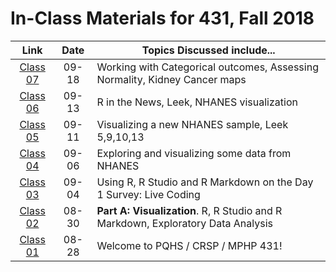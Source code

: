 # In-Class Materials for 431, Fall 2018

Link | Date | Topics Discussed include...
:----------: | :----------: | ------------------------------------------------------------------------------
[Class 07](https://github.com/THOMASELOVE/431-2018/tree/master/slides/class07) | 09-18 | Working with Categorical outcomes, Assessing Normality, Kidney Cancer maps
[Class 06](https://github.com/THOMASELOVE/431-2018/tree/master/slides/class06) | 09-13 | R in the News, Leek, NHANES visualization
[Class 05](https://github.com/THOMASELOVE/431-2018/tree/master/slides/class05) | 09-11 | Visualizing a new NHANES sample, Leek 5,9,10,13
[Class 04](https://github.com/THOMASELOVE/431-2018/tree/master/slides/class04) | 09-06 | Exploring and visualizing some data from NHANES
[Class 03](https://github.com/THOMASELOVE/431-2018/tree/master/slides/class03) | 09-04 | Using R, R Studio and R Markdown on the Day 1 Survey: Live Coding
[Class 02](https://github.com/THOMASELOVE/431-2018/tree/master/slides/class02) | 08-30 | **Part A: Visualization**. R, R Studio and R Markdown, Exploratory Data Analysis
[Class 01](https://github.com/THOMASELOVE/431-2018/tree/master/slides/class01) | 08-28 | Welcome to PQHS / CRSP / MPHP 431!

